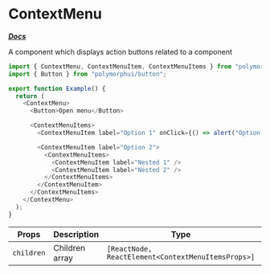 # ContextMenu

[**_Docs_**](../README.md)

A component which displays action buttons related to a component

```typescript jsx
import { ContextMenu, ContextMenuItem, ContextMenuItems } from "polymorphui/context-menu";
import { Button } from "polymorphui/button";

export function Example() {
  return (
    <ContextMenu>
      <Button>Open menu</Button>

      <ContextMenuItems>
        <ContextMenuItem label="Option 1" onClick={() => alert("Option 1 clicked")} />

        <ContextMenuItem label="Option 2">
          <ContextMenuItems>
            <ContextMenuItem label="Nested 1" />
            <ContextMenuItem label="Nested 2" />
          </ContextMenuItems>
        </ContextMenuItem>
      </ContextMenuItems>
    </ContextMenu>
  );
}
```

| Props      | Description    | Type                                               | Default |
|------------|----------------|----------------------------------------------------|---------|
| `children` | Children array | `[ReactNode, ReactElement<ContextMenuItemsProps>]` |         |
